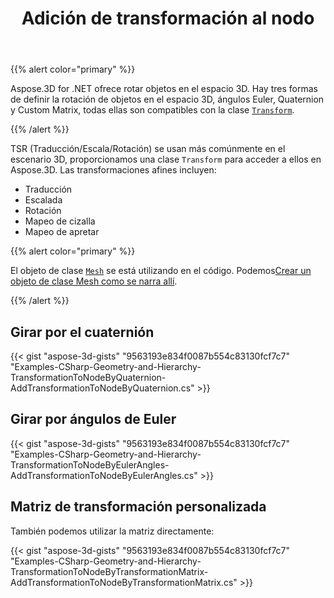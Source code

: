 ﻿---
title: Adición de transformación al nodo
type: docs
weight: 30
url: /es/net/adding-transformation-to-the-node/
description: TSR (Traducción/Escala/Rotación) se usan más comúnmente en el escenario 3D, proporcionamos una transformación de clase para acceder a ellos en Aspose.3D.
---
{{% alert color="primary" %}}

Aspose.3D for .NET ofrece rotar objetos en el espacio 3D. Hay tres formas de definir la rotación de objetos en el espacio 3D, ángulos Euler, Quaternion y Custom Matrix, todas ellas son compatibles con la clase [`Transform`](https://reference.aspose.com/3d/net/aspose.threed/transform).

{{% /alert %}}

TSR (Traducción/Escala/Rotación) se usan más comúnmente en el escenario 3D, proporcionamos una clase `Transform` para acceder a ellos en Aspose.3D. Las transformaciones afines incluyen:

- Traducción
- Escalada
- Rotación
- Mapeo de cizalla
- Mapeo de apretar

{{% alert color="primary" %}}

El objeto de clase [`Mesh`](https://reference.aspose.com/3d/net/aspose.threed.entities/mesh) se está utilizando en el código. Podemos[Crear un objeto de clase Mesh como se narra allí](/3d/es/net/create-3d-mesh-and-scene/).

{{% /alert %}}
## **Girar por el cuaternión**
{{< gist "aspose-3d-gists" "9563193e834f0087b554c83130fcf7c7" "Examples-CSharp-Geometry-and-Hierarchy-TransformationToNodeByQuaternion-AddTransformationToNodeByQuaternion.cs" >}}
## **Girar por ángulos de Euler**
{{< gist "aspose-3d-gists" "9563193e834f0087b554c83130fcf7c7" "Examples-CSharp-Geometry-and-Hierarchy-TransformationToNodeByEulerAngles-AddTransformationToNodeByEulerAngles.cs" >}}
## **Matriz de transformación personalizada**
También podemos utilizar la matriz directamente:

{{< gist "aspose-3d-gists" "9563193e834f0087b554c83130fcf7c7" "Examples-CSharp-Geometry-and-Hierarchy-TransformationToNodeByTransformationMatrix-AddTransformationToNodeByTransformationMatrix.cs" >}}
